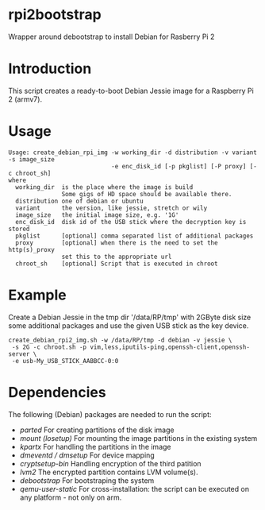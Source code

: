 # rpi2bootstrap
Wrapper around debootstrap to install Debian for Rasberry Pi 2

# Introduction
This script creates a ready-to-boot Debian Jessie image
for a Raspberry Pi 2 (armv7).

# Usage

    Usage: create_debian_rpi_img -w working_dir -d distribution -v variant -s image_size
                                 -e enc_disk_id [-p pkglist] [-P proxy] [-c chroot_sh]
    where
      working_dir  is the place where the image is build
                   Some gigs of HD space should be available there.
      distribution one of debian or ubuntu
      variant      the version, like jessie, stretch or wily
      image_size   the initial image size, e.g. '1G'
      enc_disk_id  disk id of the USB stick where the decryption key is stored
      pkglist      [optional] comma separated list of additional packages
      proxy        [optional] when there is the need to set the http(s)_proxy
                   set this to the appropriate url
      chroot_sh    [optional] Script that is executed in chroot

# Example

Create a Debian Jessie in the tmp dir '/data/RP/tmp' with 2GByte disk size
some additional packages and use the given USB stick as the key device.

    create_debian_rpi2_img.sh -w /data/RP/tmp -d debian -v jessie \
     -s 2G -c chroot.sh -p vim,less,iputils-ping,openssh-client,openssh-server \
     -e usb-My_USB_STICK_AABBCC-0:0

# Dependencies

The following (Debian) packages are needed to run the script:

* *parted*
  For creating partitions of the disk image
* *mount (losetup)*
  For mounting the image partitions in the existing system
* *kpartx*
  For handling the partitions in the image
* *dmeventd / dmsetup*
  For device mapping
* *cryptsetup-bin*
  Handling encryption of the third patition
* *lvm2*
  The encrypted partition contains LVM volume(s).
* *debootstrap*
  For bootstraping the system
* *qemu-user-static*
  For cross-installation: the script can be executed on any
  platform - not only on arm.
  